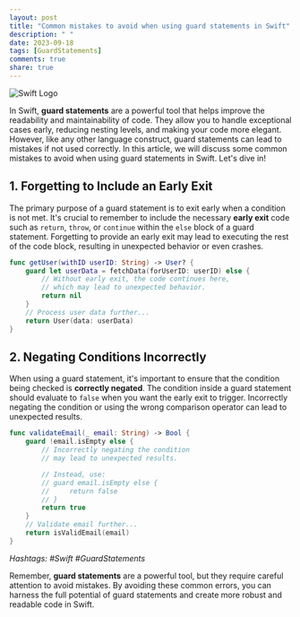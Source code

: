 ```yaml
---
layout: post
title: "Common mistakes to avoid when using guard statements in Swift"
description: " "
date: 2023-09-18
tags: [GuardStatements]
comments: true
share: true
---
```


![Swift Logo](https://www.gstatic.com/webp/gallery/2.jpg)

In Swift, **guard statements** are a powerful tool that helps improve the readability and maintainability of code. They allow you to handle exceptional cases early, reducing nesting levels, and making your code more elegant. However, like any other language construct, guard statements can lead to mistakes if not used correctly. In this article, we will discuss some common mistakes to avoid when using guard statements in Swift. Let's dive in!

## 1. Forgetting to Include an Early Exit

The primary purpose of a guard statement is to exit early when a condition is not met. It's crucial to remember to include the necessary **early exit** code such as `return`, `throw`, or `continue` within the `else` block of a guard statement. Forgetting to provide an early exit may lead to executing the rest of the code block, resulting in unexpected behavior or even crashes.

```swift
func getUser(withID userID: String) -> User? {
    guard let userData = fetchData(forUserID: userID) else {
        // Without early exit, the code continues here,
        // which may lead to unexpected behavior.
        return nil
    }
    // Process user data further...
    return User(data: userData)
}
```

## 2. Negating Conditions Incorrectly

When using a guard statement, it's important to ensure that the condition being checked is **correctly negated**. The condition inside a guard statement should evaluate to `false` when you want the early exit to trigger. Incorrectly negating the condition or using the wrong comparison operator can lead to unexpected results.

```swift
func validateEmail(_ email: String) -> Bool {
    guard !email.isEmpty else {
        // Incorrectly negating the condition
        // may lead to unexpected results.

        // Instead, use:
        // guard email.isEmpty else {
        //     return false
        // }
        return true
    }
    // Validate email further...
    return isValidEmail(email)
}
```
*Hashtags: #Swift #GuardStatements*

Remember, **guard statements** are a powerful tool, but they require careful attention to avoid mistakes. By avoiding these common errors, you can harness the full potential of guard statements and create more robust and readable code in Swift.